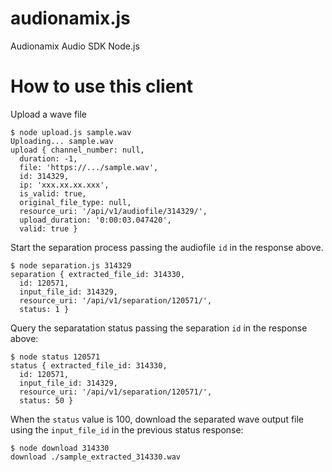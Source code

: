 # audionamix.js
Audionamix Audio SDK Node.js

# How to use this client
Upload a wave file
```
$ node upload.js sample.wav 
Uploading... sample.wav
upload { channel_number: null,
  duration: -1,
  file: 'https://.../sample.wav',
  id: 314329,
  ip: 'xxx.xx.xx.xxx',
  is_valid: true,
  original_file_type: null,
  resource_uri: '/api/v1/audiofile/314329/',
  upload_duration: '0:00:03.047420',
  valid: true }
```

Start the separation process passing the audiofile `id` in the response above.

```
$ node separation.js 314329
separation { extracted_file_id: 314330,
  id: 120571,
  input_file_id: 314329,
  resource_uri: '/api/v1/separation/120571/',
  status: 1 }
 ```

Query the separatation status passing the separation `id` in the response above:

```
$ node status 120571
status { extracted_file_id: 314330,
  id: 120571,
  input_file_id: 314329,
  resource_uri: '/api/v1/separation/120571/',
  status: 50 }
  ```

When the `status` value is 100, download the separated wave output file using the `input_file_id` in the previous status response:

```
$ node download 314330
download ./sample_extracted_314330.wav
```

